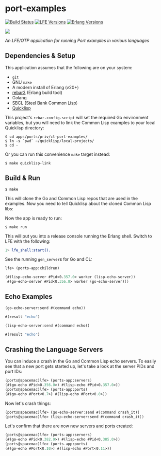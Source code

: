 # port-examples

[![Build Status][gh-actions-badge]][gh-actions] [![LFE Versions][lfe badge]][lfe] [![Erlang Versions][erlang badge]][versions]

[![][logo]][logo-large]

*An LFE/OTP application for running Port examples in various languages*

## Dependencies & Setup

This application assumes that the following are on your system:

* `git`
* GNU `make`
* A modern install of Erlang (v20+)
* [rebar3](https://www.rebar3.org/) (Erlang build tool)
* Golang
* SBCL (Steel Bank Common Lisp)
* [Quicklisp]()

This project's `rebar.config.script` will set the required Go environment
variables, but you will need to link the Common Lisp examples to your local
Quicklisp directory:

```shell
$ cd apps/ports/priv/cl-port-examples/
$ ln -s `pwd` ~/quicklisp/local-projects/
$ cd -
```

Or you can run this convenience `make` target instead:

```shell
$ make quicklisp-link
```

## Build & Run

```shell
$ make
```

This will clone the Go and Common Lisp repos that are used in the examples.
Now you need to tell Quicklisp about the cloned Common Lisp libs:



Now the app is ready to run:

```shell
$ make run
```

This will put you into a release console running the Erlang shell. Switch to LFE with the following:

```erlang
1> lfe_shell:start().
```

See the running `gen_server`s for Go and CL:

```lisp
lfe> (ports-app:children)
```
```lisp
(#(lisp-echo-server #Pid<0.357.0> worker (lisp-echo-server))
 #(go-echo-server #Pid<0.356.0> worker (go-echo-server)))
```

## Echo Examples

```lisp
(go-echo-server:send #(command echo))
```
```lisp
#(result "echo")
```

```lisp
(lisp-echo-server:send #(command echo))
```
```lisp
#(result "echo")
```

## Crashing the Language Servers

You can induce a crash in the Go and Common Lisp echo servers. To easily see that a new port gets started up, let's take a look at the server PIDs and port IDs:

```lisp
(ports@spacemac)lfe> (ports-app:servers)
(#(go-echo #Pid<0.356.0>) #(lisp-echo #Pid<0.357.0>))
(ports@spacemac)lfe> (ports-app:ports)
(#(go-echo #Port<0.7>) #(lisp-echo #Port<0.8>))
```

Now let's crash things:

```lisp
(ports@spacemac)lfe> (go-echo-server:send #(command crash_it))
(ports@spacemac)lfe> (lisp-echo-server:send #(command crash_it))
```

Let's confirm that there are now new servers and ports created:

```lisp
(ports@spacemac)lfe> (ports-app:servers) 
(#(go-echo #Pid<0.382.0>) #(lisp-echo #Pid<0.385.0>))
(ports@spacemac)lfe> (ports-app:ports)  
(#(go-echo #Port<0.10>) #(lisp-echo #Port<0.11>))
```

<!-- Named page links below: /-->

[logo]: priv/images/project-logo.png
[logo-large]: priv/images/project-logo-large.png
[github]: https://github.com/lfex/port-examples
[gitlab]: https://gitlab.com/lfex/port-examples
[gh-actions-badge]: https://github.com/lfex/port-examples/workflows/ci%2Fcd/badge.svg
[gh-actions]: https://github.com/lfex/port-examples/actions
[lfe]: https://github.com/rvirding/lfe
[lfe badge]: https://img.shields.io/badge/lfe-1.3.0-blue.svg
[erlang badge]: https://img.shields.io/badge/erlang-19%20to%2023-blue.svg
[versions]: https://github.com/lfex/port-examples/blob/master/.github/workflows/cicd.yml
